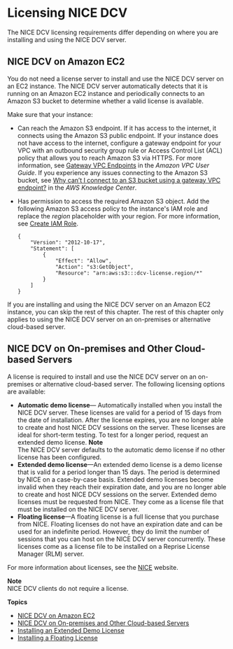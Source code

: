 # Licensing NICE DCV<a name="setting-up-license"></a>

The NICE DCV licensing requirements differ depending on where you are installing and using the NICE DCV server\.

## NICE DCV on Amazon EC2<a name="setting-up-license-ec2"></a>

You do not need a license server to install and use the NICE DCV server on an EC2 instance\. The NICE DCV server automatically detects that it is running on an Amazon EC2 instance and periodically connects to an Amazon S3 bucket to determine whether a valid license is available\. 

Make sure that your instance:
+ Can reach the Amazon S3 endpoint\. If it has access to the internet, it connects using the Amazon S3 public endpoint\. If your instance does not have access to the internet, configure a gateway endpoint for your VPC with an outbound security group rule or Access Control List \(ACL\) policy that allows you to reach Amazon S3 via HTTPS\. For more information, see [Gateway VPC Endpoints](https://docs.aws.amazon.com/vpc/latest/userguide/vpce-gateway.html) in the *Amazon VPC User Guide*\. If you experience any issues connecting to the Amazon S3 bucket, see [Why can’t I connect to an S3 bucket using a gateway VPC endpoint?](https://aws.amazon.com/premiumsupport/knowledge-center/connect-s3-vpc-endpoint/) in the *AWS Knowledge Center*\.
+ Has permission to access the required Amazon S3 object\. Add the following Amazon S3 access policy to the instance's IAM role and replace the *region* placeholder with your region\. For more information, see [Create IAM Role](https://docs.aws.amazon.com/IAM/latest/UserGuide/id_roles_create_for-service.html)\.

  ```
  {
      "Version": "2012-10-17",
      "Statement": [
          {
              "Effect": "Allow",
              "Action": "s3:GetObject",
              "Resource": "arn:aws:s3:::dcv-license.region/*"
          }
      ]
  }
  ```

If you are installing and using the NICE DCV server on an Amazon EC2 instance, you can skip the rest of this chapter\. The rest of this chapter only applies to using the NICE DCV server on an on\-premises or alternative cloud\-based server\.

## NICE DCV on On\-premises and Other Cloud\-based Servers<a name="setting-up-license-onprem"></a>

A license is required to install and use the NICE DCV server on an on\-premises or alternative cloud\-based server\. The following licensing options are available:
+ **Automatic demo license**— Automatically installed when you install the NICE DCV server\. These licenses are valid for a period of 15 days from the date of installation\. After the license expires, you are no longer able to create and host NICE DCV sessions on the server\. These licenses are ideal for short\-term testing\. To test for a longer period, request an extended demo license\.
**Note**  
The NICE DCV server defaults to the automatic demo license if no other license has been configured\.
+ **Extended demo license**—An extended demo license is a demo license that is valid for a period longer than 15 days\. The period is determined by NICE on a case\-by\-case basis\. Extended demo licenses become invalid when they reach their expiration date, and you are no longer able to create and host NICE DCV sessions on the server\. Extended demo licenses must be requested from NICE\. They come as a license file that must be installed on the NICE DCV server\. 
+ **Floating license**—A floating license is a full license that you purchase from NICE\. Floating licenses do not have an expiration date and can be used for an indefinite period\. However, they do limit the number of sessions that you can host on the NICE DCV server concurrently\. These licenses come as a license file to be installed on a Reprise License Manager \(RLM\) server\.

For more information about licenses, see the [NICE](https://www.nice-software.com/contacts/demo-license) website\.

**Note**  
NICE DCV clients do not require a license\.

**Topics**
+ [NICE DCV on Amazon EC2](#setting-up-license-ec2)
+ [NICE DCV on On\-premises and Other Cloud\-based Servers](#setting-up-license-onprem)
+ [Installing an Extended Demo License](setting-up-demo.md)
+ [Installing a Floating License](setting-up-floating.md)